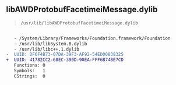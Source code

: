 ## libAWDProtobufFacetimeiMessage.dylib

> `/usr/lib/libAWDProtobufFacetimeiMessage.dylib`

```diff

   - /System/Library/Frameworks/Foundation.framework/Foundation
   - /usr/lib/libSystem.B.dylib
   - /usr/lib/libc++.1.dylib
-  UUID: DF6F4B73-07DA-39F3-AF92-54ED00838325
+  UUID: 41782CC2-68EC-390D-90EA-FFF6B74BE7CD
   Functions: 0
   Symbols:   1
   CStrings:  0

```
